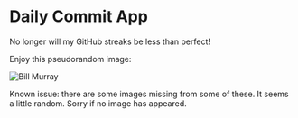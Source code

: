 Daily Commit App
================
No longer will my GitHub streaks be less than perfect!

Enjoy this pseudorandom image:

![Bill Murray](http://www.fillmurray.com/200/700 "Bill Murray")

Known issue: there are some images missing from some of these. It seems a little random. Sorry if no image has appeared.